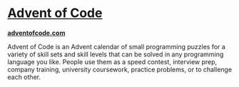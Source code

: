 # [Advent of Code](https://adventofcode.com/)
**[adventofcode.com](https://adventofcode.com)**

Advent of Code is an Advent calendar of small programming puzzles for a variety
of skill sets and skill levels that can be solved in any programming language
you like. People use them as a speed contest, interview prep, company training,
university coursework, practice problems, or to challenge each other.
